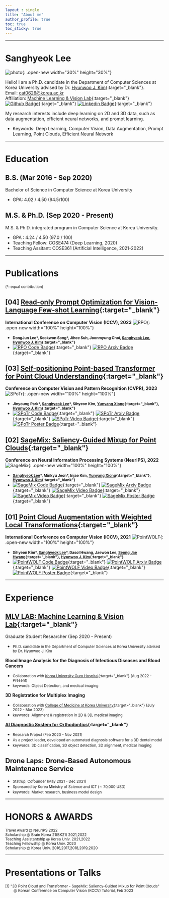 ```yaml
---
layout : single
title: "About me"
author_profile: true
toc: true
toc_sticky: true
---
```


---
# Sanghyeok Lee
![photo](/assets/images/KakaoTalk_20220802_223215356.jpg){: .open-new width="30%" height="30%"}

Hello! I am a Ph.D. candidate in the Department of Computer Sciences at Korea University advised by Dr. [Hyunwoo J. Kim](https://www.hyunwoojkim.com/){:target="_blank"}.  
Email: cat0626@korea.ac.kr  
Affiliation: [Machine Learning & Vision Lab](https://mlv.korea.ac.kr/){:target="_blank"}  
[![Github Badge](https://img.shields.io/badge/Github-000?style=flat&logo=github)](https://github.com/Lsanghyeok){:target="_blank"}
[![Linkedin Badge](https://img.shields.io/badge/Linkedin-0A66C2?style=flat&logo=LinkedIn)](https://www.linkedin.com/in/sanghyeok-%E2%80%8Dlee-7030a3217){:target="_blank"}  

My research interests include deep learning on 2D and 3D data, such as data augmentation, efficient neural networks, and prompt learning.  
+ Keywords: Deep Learning, Computer Vision, Data Augmentation, Prompt Learning, Point Clouds, Efficient Neural Network

---
# Education
## B.S. (Mar 2016 - Sep 2020)
Bachelor of Science in Computer Science at Korea University 
+ GPA: 4.02 / 4.50 (94.5/100)

## M.S. & Ph.D. (Sep 2020 - Present)
M.S. & Ph.D. integrated program in Computer Science at Korea University.
+ GPA : 4.24 / 4.50 (97.0 / 100)
+ Teaching Fellow: COSE474 (Deep Learning, 2020)
+ Teaching Assitant: COSE361 (Artificial Intelligence, 2021-2022)

---
# Publications 
<small>(*: equal contribution)</small>
## [04] [<U>Read-only Prompt Optimization for Vision-Language Few-shot Learning</U>](){:target="_blank"}
**International Conference on Computer Vision (ICCV), 2023**
![RPO](/assets/images/RPO.png){: .open-new width="100%" height="100%"}
+ <small>**DongJun Lee\*, Seokwon Song\*, Jihee Suh, Joonmyung Choi, <U>Sanghyeok Lee</U>, [Hyunwoo J. Kim](https://www.hyunwoojkim.com/){:target="_blank"}**</small> 
+ [![RPO Code Badge](https://img.shields.io/badge/Code-000?style=flat&logo=github)](https://github.com/mlvlab/RPO){:target="_blank"}
[![RPO Arxiv Badge](https://img.shields.io/badge/Arxiv-B31B1B?style=flat&logo=arXiv)](https://arxiv.org/pdf/2308.14960.pdf){:target="_blank"}

## [03] [<U>Self-positioning Point-based Transformer for Point Cloud Understanding</U>](https://openaccess.thecvf.com/content/CVPR2023/html/Park_Self-Positioning_Point-Based_Transformer_for_Point_Cloud_Understanding_CVPR_2023_paper.html){:target="_blank"}
**Conference on Computer Vision and Pattern Recognition (CVPR), 2023**
![SPoTr](/assets/images/SPoTr.PNG){: .open-new width="100%" height="100%"}
+ <small>**Jinyoung Park\*, <U>Sanghyeok Lee</U>\*, Sihyeon Kim, [Yunyang Xiong](https://pages.cs.wisc.edu/~yunyang/){:target="_blank"}, [Hyunwoo J. Kim](https://www.hyunwoojkim.com/){:target="_blank"}**</small>
+ [![SPoTr Code Badge](https://img.shields.io/badge/Code-000?style=flat&logo=github)](https://github.com/mlvlab/SPoTr){:target="_blank"}
[![SPoTr Arxiv Badge](https://img.shields.io/badge/Arxiv-B31B1B?style=flat&logo=arXiv)](https://arxiv.org/abs/2303.16450){:target="_blank"}
[![SPoTr Video Badge](https://img.shields.io/badge/Video-FF0000?style=flat&logo=YouTube)](https://www.youtube.com/watch?v=5Q6P3LC-qI4&t=285s){:target="_blank"}
[![SPoTr Poster Badge](https://img.shields.io/badge/Poster-485A62?style=flat&logo=Code%20Review)](https://lsanghyeok.github.io/assets/images/SPoTr_poster.pdf){:target="_blank"}

## [02] [<U>SageMix: Saliency-Guided Mixup for Point Clouds</U>](https://openreview.net/forum?id=q-FRENiEP_d){:target="_blank"}
**Conference on Neural Information Processing Systems (NeurIPS), 2022**
![SageMix](/assets/images/SageMix.jpg){: .open-new width="100%" height="100%"}
+ <small>**<U>Sanghyeok Lee</U>\*, Minkyu Jeon\*, Injae Kim, [Yunyang Xiong](https://pages.cs.wisc.edu/~yunyang/){:target="_blank"}, [Hyunwoo J. Kim](https://www.hyunwoojkim.com/){:target="_blank"}**</small>  
+ [![SageMix Code Badge](https://img.shields.io/badge/Code-000?style=flat&logo=github)](https://github.com/mlvlab/SageMix){:target="_blank"}
[![SageMix Arxiv Badge](https://img.shields.io/badge/Arxiv-B31B1B?style=flat&logo=arXiv)](https://arxiv.org/abs/2210.06944){:target="_blank"}
[![SageMix Video Badge](https://img.shields.io/badge/Video-FF0000?style=flat&logo=YouTube)](https://www.youtube.com/watch?v=bLq2iuB4wZ4&t=123s){:target="_blank"}
[![SageMix Video Badge](https://img.shields.io/badge/Video(kor)-FF0000?style=flat&logo=YouTube)](https://www.youtube.com/watch?v=uXeY1CqM-xs&t=11s){:target="_blank"}
[![SageMix Poster Badge](https://img.shields.io/badge/Poster-485A62?style=flat&logo=Code%20Review)](https://lsanghyeok.github.io/assets/images/SageMix-poster.png){:target="_blank"}


## [01] [<U>Point Cloud Augmentation with Weighted Local Transformations</U>](https://openaccess.thecvf.com/content/ICCV2021/html/Kim_Point_Cloud_Augmentation_With_Weighted_Local_Transformations_ICCV_2021_paper.html){:target="_blank"}  
**International Conference on Computer Vision (ICCV), 2021**
![PointWOLF](/assets/images/PointWOLF_main.png){: .open-new width="100%" height="100%"}
+ <small>**Sihyeon Kim\*, <U>Sanghyeok Lee</U>\*, Dasol Hwang, Jaewon Lee, [Seong Jae Hwang](https://micv.yonsei.ac.kr/seongjae){:target="_blank"}, [Hyunwoo J. Kim](https://www.hyunwoojkim.com/){:target="_blank"}**</small>  
+ [![PointWOLF Code Badge](https://img.shields.io/badge/Code-000?style=flat&logo=github)](https://github.com/mlvlab/PointWOLF){:target="_blank"}
[![PointWOLF Arxiv Badge](https://img.shields.io/badge/Arxiv-B31B1B?style=flat&logo=arXiv)](https://arxiv.org/abs/2110.05379){:target="_blank"}
[![PointWOLF Video Badge](https://img.shields.io/badge/Video-FF0000?style=flat&logo=YouTube)](https://www.youtube.com/watch?v=8XHzNz5MSiU){:target="_blank"}
[![PointWOLF Poster Badge](https://img.shields.io/badge/Poster-485A62?style=flat&logo=Code%20Review)](https://lsanghyeok.github.io/assets/images/PointWOLF.jpg){:target="_blank"}


---
# Experience
## [MLV LAB: Machine Learning & Vision Lab](https://mlv.korea.ac.kr/){:target="_blank"}  
Graduate Student Researcher (Sep 2020 - Present)   
+ <small>Ph.D. candidate in the Department of Computer Sciences at Korea University advised by Dr. Hyunwoo J. Kim</small>  

**Blood Image Analysis for the Diagnosis of Infectious Diseases and Blood Cancers**
+ <small>Collaboration with [Korea University Guro Hospital](https://guro.kumc.or.kr/kr/doctor-department/doctor/view.do?drNo=6049){:target="_blank"} (Aug 2022 - Present)</small>  
+ <small>keywords: Object Detection, and medical imaging</small>

**3D Registration for Multiplex Imaging**
+ <small>Collaboration with [College of Medicine at Korea University](https://medicine.korea.ac.kr/kr/professor/detail.do?profSn=274){:target="_blank"} (July 2022 - Mar 2023)</small>  
+ <small>keywords: Alignment & registration in 2D & 3D, medical imaging</small>
  
**[AI Diagnostic System for Orthodontics](https://mylign.co.kr/){:target="_blank"}**
+ <small>Research Project (Feb 2020 - Nov 2021)</small>  
+ <small>As a project leader, developed an automated diagnosis software for a 3D dental model</small>  
+ <small>keywords: 3D classification, 3D object detection, 3D alignment, medical imaging</small>

## Drone Laps: Drone-Based Autonomous Maintenance Service
+ <small>Statrup, Cofounder (May 2021 - Dec 2021)</small>  
+ <small>Sponsored by Korea Ministry of Science and ICT (∼ 70,000 USD)</small>  
+ <small>keywords: Market research, business model design</small>

---
# HONORS & AWARDS
<small>Travel Award @ NeurIPS 2022  
Scholarship @ Brain Korea 21(BK21) 2021,2022  
Teaching Assistantship @ Korea Univ. 2021,2022  
Teaching Fellowship @ Korea Univ. 2020  
Scholarship @ Korea Univ. 2016,2017,2018,2019,2020</small>

---
# Presentations or Talks
<small>[1] "3D Point Cloud and Transformer - SageMix: Saliency-Guided Mixup for Point Clouds"  
&nbsp;&nbsp;&nbsp;&nbsp;&nbsp;&nbsp;&nbsp;&nbsp;@ Korean Conference on Computer Vision (KCCV) Tutorial, Feb 2023
</small>
